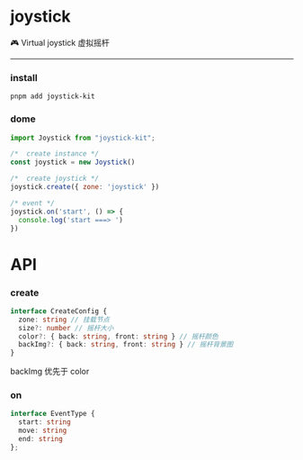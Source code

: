 # joystick
🎮 Virtual joystick 虚拟摇杆

---

### install
```
pnpm add joystick-kit
```

### dome
``` javascript
import Joystick from "joystick-kit";

/*  create instance */
const joystick = new Joystick()

/*  create joystick */
joystick.create({ zone: 'joystick' })

/* event */
joystick.on('start', () => {
  console.log('start ===> ')
})
```




# API
### create
```typescript
interface CreateConfig {
  zone: string // 挂载节点
  size?: number // 摇杆大小
  color?: { back: string, front: string } // 摇杆颜色
  backImg?: { back: string, front: string } // 摇杆背景图
}
``` 
backImg 优先于 color


### on
```typescript
interface EventType {
  start: string
  move: string
  end: string
};
```
